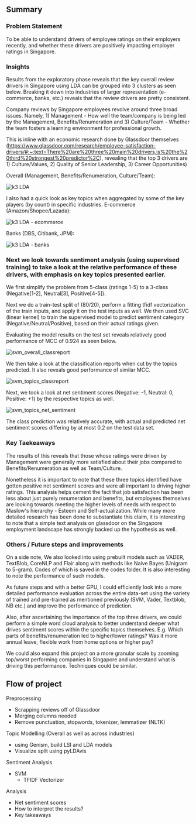 ## Summary
### Problem Statement
To be able to understand drivers of employee ratings on their employers recently, and whether these drivers are positively impacting employer ratings in Singapore.

### Insights
Results from the exploratory phase reveals that the key overall review drivers in Singapore using LDA can be grouped into 3 clusters as seen below. Breaking it down into industries of larger representation (e-commerce, banks, etc.) reveals that the review drivers are pretty consistent.

Company reviews by Singapore employees revolve around three broad issues. Namely, 1) Management - How well the team/company is being led by the Management, Benefits/Renumeration and 3) Culture/Team - Whether the team fosters a learning environment for professional growth. 

This is inline with an economic research done by Glassdoor themselves (https://www.glassdoor.com/research/employee-satisfaction-drivers/#:~:text=There%20are%20three%20main%20drivers,is%20the%20third%20strongest%20predictor%2C), revealing that the top 3 drivers are 1) Culture/Values, 2) Quality of Senior Leadership, 3) Career Opportunities)

Overall (Management, Benefits/Renumeration, Culture/Team):

![k3 LDA](https://user-images.githubusercontent.com/55055667/87762849-58b8e680-c846-11ea-954f-07c40cb1e8ab.png)


I also had a quick look as key topics when aggregated by some of the key players (by count) in specific industries.
E-commerce (Amazon/Shopee/Lazada):

![k3 LDA - ecommerce](https://user-images.githubusercontent.com/55055667/87763352-3ecbd380-c847-11ea-8188-51715f2f4bb7.png)


Banks (DBS, Citibank, JPM):

![k3 LDA - banks](https://user-images.githubusercontent.com/55055667/87916704-653b7a00-caa6-11ea-9a4e-e0f30d6b7542.png)


### Next we look towards sentiment analysis (using supervised training) to take a look at the relative performance of these drivers, with emphasis on key topics presented earlier.
We first simplify the problem from 5-class (ratings 1-5) to a 3-class (Negative[1-2], Neutral[3], Positive[4-5]).

Next we do a train-test split of (80/20), perform a fitting tfidf vectorization of the train inputs, and apply it on the test inputs as well.
We then used SVC (linear kernel) to train the supervised model to predict sentiment category (Negative/Neutral/Positive), based on their actual ratings given.

Evaluating the model results on the test set reveals relatively good performance of MCC of 0.924 as seen below.

![svm_overall_classreport](https://user-images.githubusercontent.com/55055667/87911567-6ff21100-ca9e-11ea-8f5a-b189c28b7a24.png)

We then take a look at the classification reports when cut by the topics predicted. It also reveals good performance of similar MCC.

![svm_topics_classreport](https://user-images.githubusercontent.com/55055667/87913619-f6f4b880-caa1-11ea-903f-4302ccc56267.png)

Next, we took a look at net sentiment scores (Negative: -1, Neutral: 0, Positive: +1) by the respective topics as well.

![svm_topics_net_sentiment](https://user-images.githubusercontent.com/55055667/87915954-65874580-caa5-11ea-8452-fc6312d77697.png)

The class prediction was relatively accurate, with actual and predicted net sentiment scores differing by at most 0.2 on the test data set.


### Key Taekeaways
The results of this reveals that those whose ratings were driven by Management were generally more satisfied about their jobs compared to Benefits/Renumeration as well as Team/Culture. 

Nonetheless it is important to note that these three topics identified have gotten positive net sentiment scores and were all important to driving higher ratings.
This analysis helps cement the fact that job satisfaction has been less about just purely renumeration and benefits, but employees themselves are looking towards meeting the higher levels of needs with respect to Maslow's hierarchy - Esteem and Self-actualization. While many more detailed research has been done to substantiate this claim, it is interesting to note that a simple text analysis on glassdoor on the Singapore employment landscape has strongly backed up the hypothesis as well.


### Others / Future steps and improvements
On a side note, We also looked into using prebuilt models such as VADER, TextBlob, CoreNLP and Flair along with methods like Naive Bayes (Unigram to 5-gram).
Codes of which is saved in the codes folder. It is also interesting to note the performance of such models.


As future steps and with a better GPU, I could efficiently look into a more detailed performance evaluation across the entire data-set using the variety of trained and pre-trained as mentioned previously (SVM, Vader, Textblob, NB etc.) and improve the performance of prediction.


Also, after ascertaining the importance of the top three drivers, we could perform a simple word cloud analysis to better understand deeper what drives sentiment scores within the specific topics themselves. E.g. Which parts of benefits/renumeration led to higher/lower ratings? Was it more annual leave, flexible work from home options or higher pay?


We could also expand this project on a more granular scale by zooming top/worst performing companies in Singapore and understand what is driving this performance. Techniques could be similar.


## Flow of project

Preprocessing
  - Scrapping reviews off of Glassdoor
  - Merging columns needed
  - Remove punctuation, stopwords, tokenizer, lemmatizer (NLTK)
  
Topic Modelling (Overall as well as across industries)
  - using Genism, build LSI and LDA models
  - Visualize split using pyLDAvis

Sentiment Analysis
  - SVM
    - TFIDF Vectorizer

Analysis
  - Net sentiment scores
  - How to interpret the results?
  - Key takeaways
